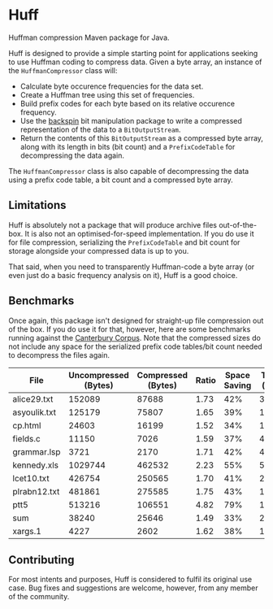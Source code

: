 # Huff
Huffman compression Maven package for Java.

Huff is designed to provide a simple starting point for applications seeking to use Huffman coding to compress data. Given a byte array, an instance of the `HuffmanCompressor` class will:

+ Calculate byte occurence frequencies for the data set.
+ Create a Huffman tree using this set of frequencies.
+ Build prefix codes for each byte based on its relative occurence frequency.
+ Use the [backspin](https://github.com/lambdacasserole/backspin) bit manipulation package to write a compressed representation of the data to a `BitOutputStream`. 
+ Return the contents of this `BitOutputStream` as a compressed byte array, along with its length in bits (bit count) and a `PrefixCodeTable` for decompressing the data again.

The `HuffmanCompressor` class is also capable of decompressing the data using a prefix code table, a bit count and a compressed byte array.

## Limitations
Huff is absolutely not a package that will produce archive files out-of-the-box. It is also not an optimised-for-speed implementation. If you do use it for file compression, serializing the `PrefixCodeTable` and bit count for storage alongside your compressed data is up to you. 

That said, when you need to transparently Huffman-code a byte array (or even just do a basic frequency analysis on it), Huff is a good choice. 

## Benchmarks
Once again, this package isn't designed for straight-up file compression out of the box. If you do use it for that, however, here are some benchmarks running against the [Canterbury Corpus](http://corpus.canterbury.ac.nz/). Note that the compressed sizes do not include any space for the serialized prefix code tables/bit count needed to decompress the files again.

| File         | Uncompressed (Bytes) | Compressed (Bytes) | Ratio | Space Saving | Time (ms) |
|--------------|----------------------|--------------------|-------|--------------|-----------|
| alice29.txt  | 152089               | 87688              | 1.73  | 42%          | 321.2     |
| asyoulik.txt | 125179               | 75807              | 1.65  | 39%          | 128.8     |
| cp.html      | 24603                | 16199              | 1.52  | 34%          | 108.6     |
| fields.c     | 11150                | 7026               | 1.59  | 37%          | 45.5      |
| grammar.lsp  | 3721                 | 2170               | 1.71  | 42%          | 43.4      |
| kennedy.xls  | 1029744              | 462532             | 2.23  | 55%          | 524.2     |
| lcet10.txt   | 426754               | 250565             | 1.70  | 41%          | 287.5     |
| plrabn12.txt | 481861               | 275585             | 1.75  | 43%          | 198.6     |
| ptt5         | 513216               | 106551             | 4.82  | 79%          | 142.1     |
| sum          | 38240                | 25646              | 1.49  | 33%          | 22.5      |
| xargs.1      | 4227                 | 2602               | 1.62  | 38%          | 13.3      |

## Contributing
For most intents and purposes, Huff is considered to fulfil its original use case. Bug fixes and suggestions are welcome, however, from any member of the community.
